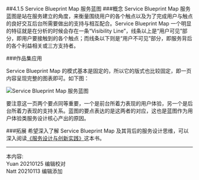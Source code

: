 ##4.1.5 Service Blueprint Map 服务蓝图
###概念
Service Blueprint Map 服务蓝图是站在服务建立的角度，来衡量围绕用户的各个触点以及为了完成用户与触点的良好交互后台所需要做出的支持与相互配合。Service Blueprint Map 一个明显的特征就是在分析的时候会存在一条“Visibility Line”，线条以上是“用户可见”部分，即用户要接触到的各个触点；而线条以下则是“用户不可见”部分，即服务背后的各个利益相关或三方支持者。

###作品集应用

Service Blueprint Map 的模式基本是固定的，所以它的版式也比较固定，即一页内容呈现完整的图表即可。如下图：

![Service Blueprint Map 服务蓝图](http://kitpic.makebi.net/2021/uedsd_10.jpg)

要注意这一页两个要点同等重要，一个是前台所着力表现的用户体验，另一个是后台所着力表现的支持关系。蓝图的要点表达的是这两者的对应，这也是蓝图作为用户体验类服务设计核心产出的原因。

###拓展
希望深入了解 Service Blueprint Map 及其背后的服务设计思维，可以深入阅读[《服务设计与创新实践》](https://book.douban.com/subject/26464952/)这本书。

---
本内容:    
Yuan 20210125 编辑校对  
Natt 20210113 编辑添加
